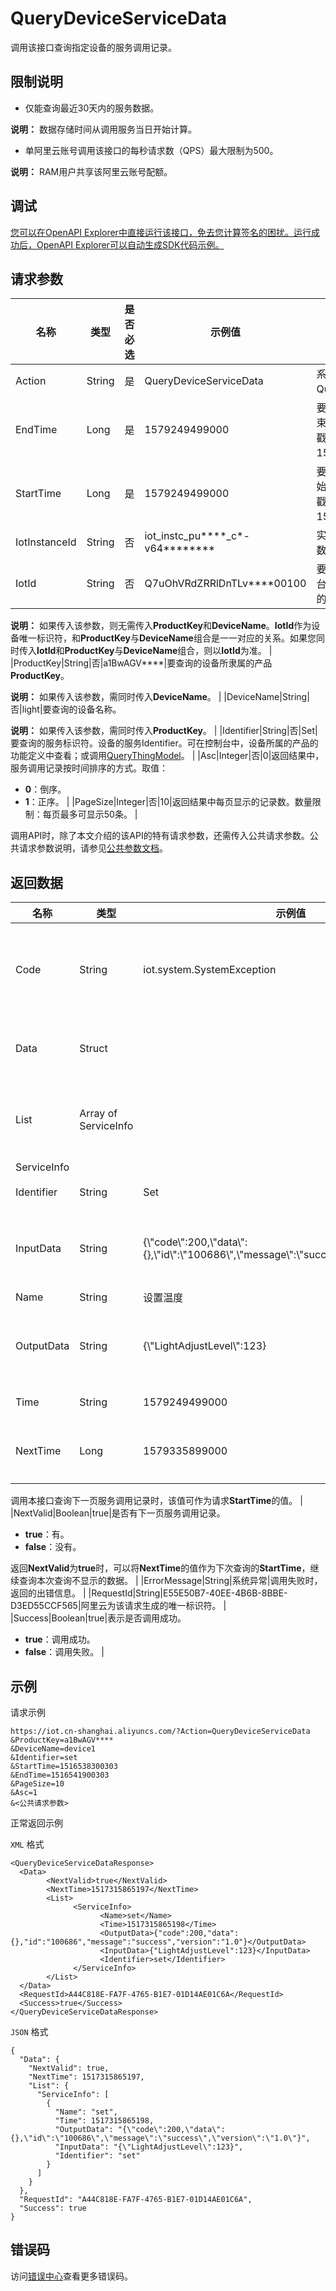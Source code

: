 # QueryDeviceServiceData

调用该接口查询指定设备的服务调用记录。

## 限制说明

-   仅能查询最近30天内的服务数据。

**说明：** 数据存储时间从调用服务当日开始计算。

-   单阿里云账号调用该接口的每秒请求数（QPS）最大限制为500。

**说明：** RAM用户共享该阿里云账号配额。


## 调试

[您可以在OpenAPI Explorer中直接运行该接口，免去您计算签名的困扰。运行成功后，OpenAPI Explorer可以自动生成SDK代码示例。](https://api.aliyun.com/#product=Iot&api=QueryDeviceServiceData&type=RPC&version=2018-01-20)

## 请求参数

|名称|类型|是否必选|示例值|描述|
|--|--|----|---|--|
|Action|String|是|QueryDeviceServiceData|系统规定参数。取值：QueryDeviceServiceData。 |
|EndTime|Long|是|1579249499000|要查询的服务调用记录的结束时间。取值为毫秒值时间戳，例如1579249499000。 |
|StartTime|Long|是|1579249499000|要查询的服务调用记录的开始时间。取值为毫秒值时间戳，例如1579249499000。 |
|IotInstanceId|String|否|iot\_instc\_pu\*\*\*\*\_c\*-v64\*\*\*\*\*\*\*\*|实例ID。公共实例不传此参数，企业版实例需传入。 |
|IotId|String|否|Q7uOhVRdZRRlDnTLv\*\*\*\*00100|要查询的设备ID。物联网平台为该设备颁发的ID，设备的唯一标识符。

 **说明：** 如果传入该参数，则无需传入**ProductKey**和**DeviceName**。**IotId**作为设备唯一标识符，和**ProductKey**与**DeviceName**组合是一一对应的关系。如果您同时传入**IotId**和**ProductKey**与**DeviceName**组合，则以**IotId**为准。 |
|ProductKey|String|否|a1BwAGV\*\*\*\*|要查询的设备所隶属的产品**ProductKey**。

 **说明：** 如果传入该参数，需同时传入**DeviceName**。 |
|DeviceName|String|否|light|要查询的设备名称。

 **说明：** 如果传入该参数，需同时传入**ProductKey**。 |
|Identifier|String|否|Set|要查询的服务标识符。设备的服务Identifier。可在控制台中，设备所属的产品的功能定义中查看；或调用[QueryThingModel](~~150321~~)。 |
|Asc|Integer|否|0|返回结果中，服务调用记录按时间排序的方式。取值：

 -   **0**：倒序。
-   **1**：正序。 |
|PageSize|Integer|否|10|返回结果中每页显示的记录数。数量限制：每页最多可显示50条。 |

调用API时，除了本文介绍的该API的特有请求参数，还需传入公共请求参数。公共请求参数说明，请参见[公共参数文档](~~30561~~)。

## 返回数据

|名称|类型|示例值|描述|
|--|--|---|--|
|Code|String|iot.system.SystemException|调用失败时，返回的错误码。更多信息，请参见[错误码](~~87387~~)。 |
|Data|Struct| |调用成功时，返回的设备服务调用记录。 |
|List|Array of ServiceInfo| |服务调用记录集合。每个元素代表一个服务执调用录。 |
|ServiceInfo| | | |
|Identifier|String|Set|服务标识符。 |
|InputData|String|\{\\"code\\":200,\\"data\\":\{\},\\"id\\":\\"100686\\",\\"message\\":\\"success\\",\\"version\\":\\"1.0\\"\}|服务的输入参数，MAP格式的字符串，结构为key:value。 |
|Name|String|设置温度|服务名称。 |
|OutputData|String|\{\\"LightAdjustLevel\\":123\}|服务的输出参数，MAP格式的字符串，结构为key:value。 |
|Time|String|1579249499000|调用服务的时间。 |
|NextTime|Long|1579335899000|下一页面中的服务调用记录的起始时间。

 调用本接口查询下一页服务调用记录时，该值可作为请求**StartTime**的值。 |
|NextValid|Boolean|true|是否有下一页服务调用记录。

 -   **true**：有。
-   **false**：没有。

 返回**NextValid**为**true**时，可以将**NextTime**的值作为下次查询的**StartTime**，继续查询本次查询不显示的数据。 |
|ErrorMessage|String|系统异常|调用失败时，返回的出错信息。 |
|RequestId|String|E55E50B7-40EE-4B6B-8BBE-D3ED55CCF565|阿里云为该请求生成的唯一标识符。 |
|Success|Boolean|true|表示是否调用成功。

 -   **true**：调用成功。
-   **false**：调用失败。 |

## 示例

请求示例

```
https://iot.cn-shanghai.aliyuncs.com/?Action=QueryDeviceServiceData
&ProductKey=a1BwAGV****
&DeviceName=device1
&Identifier=set
&StartTime=1516538300303
&EndTime=1516541900303
&PageSize=10
&Asc=1
&<公共请求参数>
```

正常返回示例

`XML` 格式

```
<QueryDeviceServiceDataResponse>
  <Data>
        <NextValid>true</NextValid>
        <NextTime>1517315865197</NextTime>
        <List>
              <ServiceInfo>
                    <Name>set</Name>
                    <Time>1517315865198</Time>
                    <OutputData>{"code":200,"data":{},"id":"100686","message":"success","version":"1.0"}</OutputData>
                    <InputData>{"LightAdjustLevel":123}</InputData>
                    <Identifier>set</Identifier>
              </ServiceInfo>
        </List>
  </Data>
  <RequestId>A44C818E-FA7F-4765-B1E7-01D14AE01C6A</RequestId>
  <Success>true</Success>
</QueryDeviceServiceDataResponse>
```

`JSON` 格式

```
{
  "Data": {
    "NextValid": true, 
    "NextTime": 1517315865197, 
    "List": {
      "ServiceInfo": [
        {
          "Name": "set", 
          "Time": 1517315865198, 
          "OutputData": "{\"code\":200,\"data\":{},\"id\":\"100686\",\"message\":\"success\",\"version\":\"1.0\"}", 
          "InputData": "{\"LightAdjustLevel\":123}", 
          "Identifier": "set"
        }
      ]
    }
  }, 
  "RequestId": "A44C818E-FA7F-4765-B1E7-01D14AE01C6A", 
  "Success": true
}
```

## 错误码

访问[错误中心](https://error-center.alibabacloud.com/status/product/Iot)查看更多错误码。

